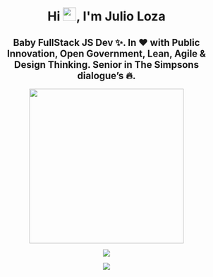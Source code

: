 <h1 align="center">Hi <img src="https://raw.githubusercontent.com/iampavangandhi/iampavangandhi/master/gifs/Hi.gif" width="30px">, I'm Julio Loza</h1>
<h2 align="center">Baby FullStack JS Dev ✨. In ❤ with Public Innovation, Open Government, Lean, Agile & Design Thinking. Senior in The Simpsons dialogue’s 🔥.</h2>

<div align="center"> 
  <img src="https://camo.githubusercontent.com/3b7c592ede97b6138ffd4b1cc1541c2f3b11fd39/687474703a2f2f33312e6d656469612e74756d626c722e636f6d2f31376665613932306666333665663466356238373764353231366137616164392f74756d626c725f6d6f39786a65387a5a34317163626975666f315f313238302e676966" height="350px" width ="350px">
</div>

<p align = "center">
  <img src = "https://github-readme-stats.vercel.app/api?username=juliolzok&show_icons=true&theme=radical&line_height=33">
</p>
<p align = "center">
  <img src = "https://github-readme-stats.vercel.app/api/top-langs/?username=juliolzok&hide_langs_below=.25&theme=radical">
</p>

